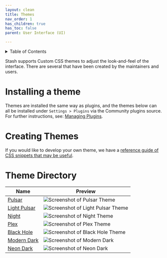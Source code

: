 ```yaml
---
layout: clean
title: Themes
nav_order: 1
has_children: true
has_toc: false
parent: User Interface (UI)

---
```


<details markdown="block">
  <summary>
    Table of Contents
  </summary>
{: .text-delta }
1. TOC
{:toc}
</details>

Stash supports Custom CSS themes to adjust the look-and-feel of the interface. There are several that have been created by the maintainers and users.

# Installing a theme

Themes are installed the same way as plugins, and the themes below can all be installed under `Settings > Plugins` via the Community plugins source. For further instructions, see: [Managing Plugins](https://docs.stashapp.cc/in-app-manual/plugins/#managing-plugins).

# Creating Themes

If you would like to develop your own theme, we have a [reference guide of CSS snippets that may be useful](/user-interface-ui/custom-css-snippets).

# Theme Directory

| Name                                                         | Preview                                                               |
| ---------------------------------------------------------------- | ------------------------------------------------------------------------- |
| [Pulsar](/user-interface-ui/themes/pulsar) | ![Screenshot of Pulsar Theme](/assets/user-interface-ui/Pulsar-preview.jpg) |
| [Light Pulsar](/user-interface-ui/themes/light-pulsar) | ![Screenshot of Light Pulsar Theme](/assets/user-interface-ui/Light-Pulsar-preview.jpg) |
| [Night](/user-interface-ui/themes/night) | ![Screenshot of Night Theme](/assets/user-interface-ui/Night-preview.png) |
| [Plex](/user-interface-ui/themes/plex) | ![Screenshot of Plex Theme](/assets/user-interface-ui/Plex-preview.png) |
| [Black Hole](/user-interface-ui/themes/black-hole) | ![Screenshot of Black Hole Theme](/assets/user-interface-ui/Black-Hole-preview.png) |
| [Modern Dark](/user-interface-ui/themes/modern-dark) | ![Screenshot of Modern Dark](/assets/user-interface-ui/Modern-Dark-preview.jpg) |
| [Neon Dark](/user-interface-ui/themes/neon-dark) | ![Screenshot of Neon Dark](/assets/user-interface-ui/Neon-Dark-preview.jpg) |

